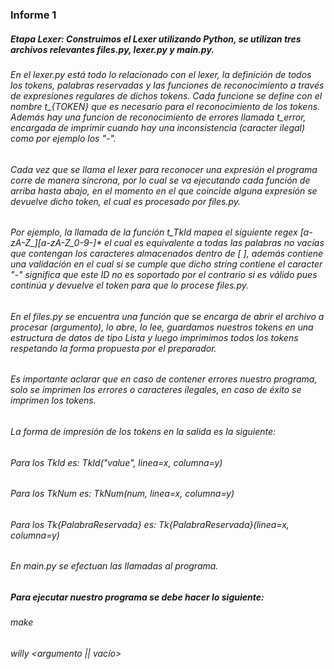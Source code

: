 ### Informe 1

##### Etapa Lexer: Construimos el Lexer utilizando Python, se utilizan tres archivos relevantes files.py, lexer.py y main.py.

###### En el lexer.py está todo lo relacionado con el lexer, la definición de todos los tokens, palabras reservadas y las funciones de reconocimiento a través de expresiones regulares de dichos tokens. Cada funcione se define con el nombre t_{TOKEN} que es necesario para el reconocimiento de los tokens. Además hay una funcion de reconocimiento de errores llamada t_error, encargada de imprimir cuando hay una inconsistencia (caracter ilegal) como por ejemplo los "-".

###### Cada vez que se llama el lexer para reconocer una expresión el programa corre de manera síncrona, por lo cual se va ejecutando cada función de arriba hasta abajo, en el momento en el que coincide alguna expresión se devuelve dicho token, el cual es procesado por files.py.

###### Por ejemplo, la llamada de la función t_TkId mapea el siguiente regex [a-zA-Z_][a-zA-Z_0-9\-]* el cual es equivalente a todas las palabras no vacías que contengan los caracteres almacenados dentro de [ ], además contiene una validación en el cual si se cumple que dicho string contiene el caracter "-" significa que este ID no es soportado por el contrario si es válido pues continúa y devuelve el token para que lo procese files.py.

###### En el files.py se encuentra una función que se encarga de abrir el archivo a procesar (argumento), lo abre, lo lee, guardamos nuestros tokens en una estructura de datos de tipo Lista y luego imprimimos todos los tokens respetando la forma propuesta por el preparador.

###### Es importante aclarar que en caso de contener errores nuestro programa, solo se imprimen los errores o caracteres ilegales, en caso de éxito se imprimen los tokens.

###### La forma de impresión de los tokens en la salida es la siguiente:
###### Para los TkId es: TkId("value", linea=x, columna=y)
###### Para los TkNum es: TkNum(num, linea=x, columna=y)
###### Para los Tk{PalabraReservada} es: Tk{PalabraReservada}(linea=x, columna=y)

###### En main.py se efectuan las llamadas al programa.

##### Para ejecutar nuestro programa se debe hacer lo siguiente:
###### make
###### willy <argumento || vacío>